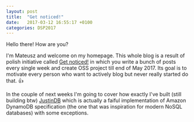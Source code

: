 ```yaml
---
layout: post
title:  "Get noticed!"
date:   2017-03-12 16:55:17 +0100
categories: DSP2017
---
```

Hello there! How are you?

I'm Mateusz and welcome on my homepage. This whole blog is a result of polish initiative called [Get noticed!][get-noticed] in which you write a bunch of posts every single week and create OSS project till end of May 2017. Its goal is to motivate every person who want to actively blog but never really started do that. 👍

In the couple of next weeks I'm going to cover how exactly I've built (still building btw) [JustinDB][justindb] which is actually a faiful implementation of Amazon DynamoDB specification (the one that was inspiration for modern NoSQL databases) with some exceptions.

[get-noticed]: http://devstyle.pl/daj-sie-poznac/
[justindb]: https://github.com/speedcom/JustinDB